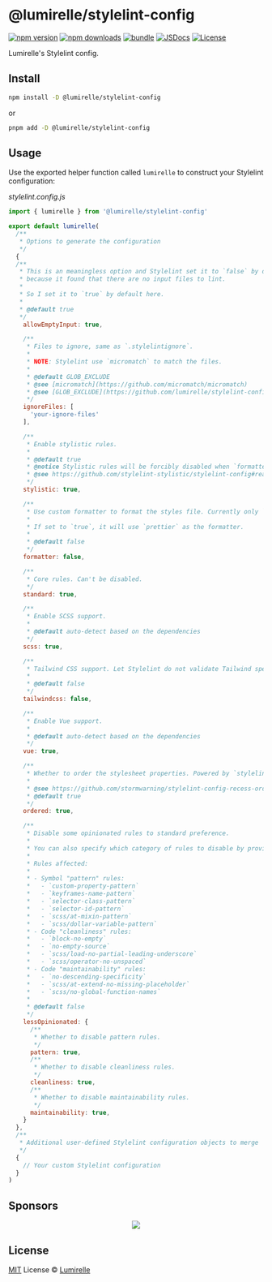 # @lumirelle/stylelint-config

[![npm version][npm-version-src]][npm-version-href]
[![npm downloads][npm-downloads-src]][npm-downloads-href]
[![bundle][bundle-src]][bundle-href]
[![JSDocs][jsdocs-src]][jsdocs-href]
[![License][license-src]][license-href]

Lumirelle's Stylelint config.

## Install

```sh
npm install -D @lumirelle/stylelint-config
```

or

```sh
pnpm add -D @lumirelle/stylelint-config
```

## Usage

Use the exported helper function called `lumirelle` to construct your Stylelint configuration:

_stylelint.config.js_

```js
import { lumirelle } from '@lumirelle/stylelint-config'

export default lumirelle(
  /**
   * Options to generate the configuration
   */
  {
  /**
   * This is an meaningless option and Stylelint set it to `false` by default, which may causes command line error just
   * because it found that there are no input files to lint.
   *
   * So I set it to `true` by default here.
   *
   * @default true
   */
    allowEmptyInput: true,

    /**
     * Files to ignore, same as `.stylelintignore`.
     *
     * NOTE: Stylelint use `micromatch` to match the files.
     *
     * @default GLOB_EXCLUDE
     * @see [micromatch](https://github.com/micromatch/micromatch)
     * @see [GLOB_EXCLUDE](https://github.com/lumirelle/stylelint-config/blob/main/src/globs.ts#L6)
     */
    ignoreFiles: [
      'your-ignore-files'
    ],

    /**
     * Enable stylistic rules.
     *
     * @default true
     * @notice Stylistic rules will be forcibly disabled when `formatter` is enabled.
     * @see https://github.com/stylelint-stylistic/stylelint-config#readme
     */
    stylistic: true,

    /**
     * Use custom formatter to format the styles file. Currently only `prettier` is supported.
     *
     * If set to `true`, it will use `prettier` as the formatter.
     *
     * @default false
     */
    formatter: false,

    /**
     * Core rules. Can't be disabled.
     */
    standard: true,

    /**
     * Enable SCSS support.
     *
     * @default auto-detect based on the dependencies
     */
    scss: true,

    /**
     * Tailwind CSS support. Let Stylelint do not validate Tailwind specific at-rules.
     *
     * @default false
     */
    tailwindcss: false,

    /**
     * Enable Vue support.
     *
     * @default auto-detect based on the dependencies
     */
    vue: true,

    /**
     * Whether to order the stylesheet properties. Powered by `stylelint-config-recess-order`.
     *
     * @see https://github.com/stormwarning/stylelint-config-recess-order
     * @default true
     */
    ordered: true,

    /**
     * Disable some opinionated rules to standard preference.
     *
     * You can also specify which category of rules to disable by providing an object with the category names as keys.
     *
     * Rules affected:
     *
     * - Symbol "pattern" rules:
     *   - `custom-property-pattern`
     *   - `keyframes-name-pattern`
     *   - `selector-class-pattern`
     *   - `selector-id-pattern`
     *   - `scss/at-mixin-pattern`
     *   - `scss/dollar-variable-pattern`
     * - Code "cleanliness" rules:
     *   - `block-no-empty`
     *   - `no-empty-source`
     *   - `scss/load-no-partial-leading-underscore`
     *   - `scss/operator-no-unspaced`
     * - Code "maintainability" rules:
     *   - `no-descending-specificity`
     *   - `scss/at-extend-no-missing-placeholder`
     *   - `scss/no-global-function-names`
     *
     * @default false
     */
    lessOpinionated: {
      /**
       * Whether to disable pattern rules.
       */
      pattern: true,
      /**
       * Whether to disable cleanliness rules.
       */
      cleanliness: true,
      /**
       * Whether to disable maintainability rules.
       */
      maintainability: true,
    }
  },
  /**
   * Additional user-defined Stylelint configuration objects to merge
   */
  {
    // Your custom Stylelint configuration
  }
)
```

## Sponsors

<p align="center">
  <a href="https://cdn.jsdelivr.net/gh/lumirelle/static/sponsors.svg">
    <img src='https://cdn.jsdelivr.net/gh/lumirelle/static/sponsors.svg'/>
  </a>
</p>

## License

[MIT](./LICENSE) License © [Lumirelle](https://github.com/lumirelle)

<!-- Badges -->

[npm-version-src]: https://img.shields.io/npm/v/@lumirelle/stylelint-config?style=flat&colorA=080f12&colorB=1fa669
[npm-version-href]: https://npmjs.com/package/@lumirelle/stylelint-config
[npm-downloads-src]: https://img.shields.io/npm/dm/@lumirelle/stylelint-config?style=flat&colorA=080f12&colorB=1fa669
[npm-downloads-href]: https://npmjs.com/package/@lumirelle/stylelint-config
[bundle-src]: https://img.shields.io/bundlephobia/minzip/@lumirelle/stylelint-config?style=flat&colorA=080f12&colorB=1fa669&label=minzip
[bundle-href]: https://bundlephobia.com/result?p=@lumirelle/stylelint-config
[license-src]: https://img.shields.io/github/license/lumirelle/stylelint-config.svg?style=flat&colorA=080f12&colorB=1fa669
[license-href]: https://github.com/lumirelle/stylelint-config/blob/main/LICENSE
[jsdocs-src]: https://img.shields.io/badge/jsdocs-reference-080f12?style=flat&colorA=080f12&colorB=1fa669
[jsdocs-href]: https://www.jsdocs.io/package/@lumirelle/stylelint-config
